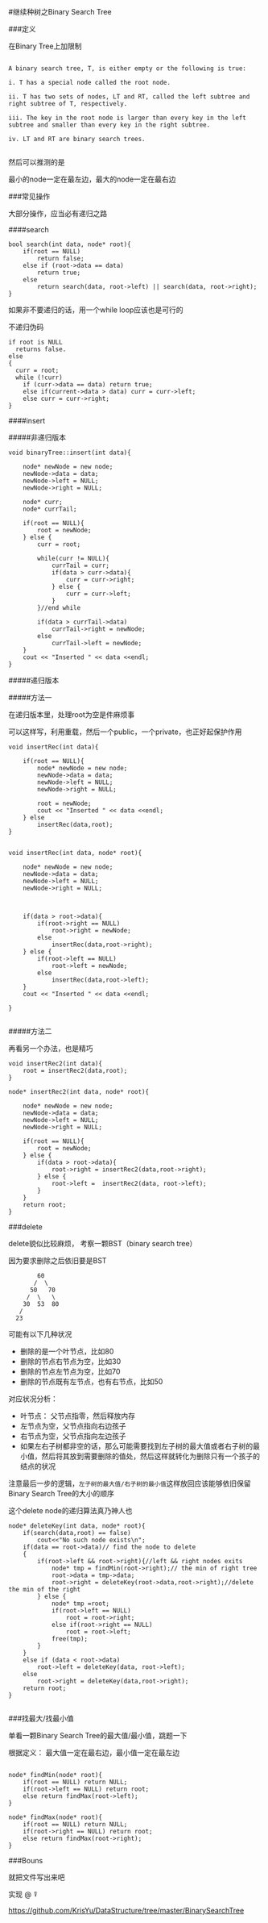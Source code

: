 #继续种树之Binary Search Tree

###定义

在Binary Tree上加限制


```

A binary search tree, T, is either empty or the following is true:
i. T has a special node called the root node.ii. T has two sets of nodes, LT and RT, called the left subtree and right subtree of T, respectively.iii. The key in the root node is larger than every key in the left subtree and smaller than every key in the right subtree.iv. LT and RT are binary search trees.


```

然后可以推测的是

最小的node一定在最左边，最大的node一定在最右边


 
###常见操作


大部分操作，应当必有递归之路


####search


```
bool search(int data, node* root){
    if(root == NULL)
        return false;
    else if (root->data == data)
        return true;
    else
        return search(data, root->left) || search(data, root->right);
}
```

如果非不要递归的话，用一个while loop应该也是可行的


不递归伪码

```
if root is NULL  returns false.else{
  curr = root;   while (!curr)    if (curr->data == data) return true;    else if(current->data > data) curr = curr->left;    else curr = curr->right;}

```



####insert



#####非递归版本

```
void binaryTree::insert(int data){
    
    node* newNode = new node;
    newNode->data = data;
    newNode->left = NULL;
    newNode->right = NULL;
    
    node* curr;
    node* currTail;
    
    if(root == NULL){
        root = newNode;
    } else {
        curr = root;
        
        while(curr != NULL){
            currTail = curr;
            if(data > curr->data){
                curr = curr->right;
            } else {
                curr = curr->left;
            }
        }//end while
        
        if(data > currTail->data)
            currTail->right = newNode;
        else
            currTail->left = newNode;
    }
    cout << "Inserted " << data <<endl;
}

```

#####递归版本


#####方法一

在递归版本里，处理root为空是件麻烦事

可以这样写，利用重载，然后一个public，一个private，也正好起保护作用


```
void insertRec(int data){
    
    if(root == NULL){
        node* newNode = new node;
        newNode->data = data;
        newNode->left = NULL;
        newNode->right = NULL;
    
        root = newNode;
        cout << "Inserted " << data <<endl;
    } else 
        insertRec(data,root);
}


void insertRec(int data, node* root){
    
    node* newNode = new node;
    newNode->data = data;
    newNode->left = NULL;
    newNode->right = NULL;         
    
    
    
    if(data > root->data){
        if(root->right == NULL)
            root->right = newNode;
        else
            insertRec(data,root->right);
    } else {
        if(root->left == NULL)
            root->left = newNode;
        else
            insertRec(data,root->left);
    }
    cout << "Inserted " << data <<endl;

}


```

#####方法二


再看另一个办法，也是精巧

```
void insertRec2(int data){
    root = insertRec2(data,root);
}

node* insertRec2(int data, node* root){
    
    node* newNode = new node;
    newNode->data = data;
    newNode->left = NULL;
    newNode->right = NULL;         
    
    if(root == NULL){
        root = newNode;
    } else {
        if(data > root->data){
            root->right = insertRec2(data,root->right);
        } else {
            root->left =  insertRec2(data, root->left);
        }
    }
    return root;
}

```


###delete


delete貌似比较麻烦，
考察一颗BST（binary search tree）

因为要求删除之后依旧要是BST



```
		60
	   /  \
	  50   70
	 /  \   \
	30  53  80
   /
  23 

```



可能有以下几种状况

- 删除的是一个叶节点，比如80
- 删除的节点右节点为空，比如30
- 删除的节点左节点为空，比如70
- 删除的节点既有左节点，也有右节点，比如50


对应状况分析：

- 叶节点： 父节点指零，然后释放内存 
- 左节点为空，父节点指向右边孩子
- 右节点为空，父节点指向左边孩子
- 如果左右子树都非空的话，那么可能需要找到左子树的最大值或者右子树的最小值，然后将其放到需要删除的值处，然后这样就转化为删除只有一个孩子的结点的状况

注意最后一步的逻辑，`左子树的最大值/右子树的最小值`这样放回应该能够依旧保留Binary Search Tree的大小的顺序

这个delete node的递归算法真乃神人也


```
node* deleteKey(int data, node* root){
    if(search(data,root) == false)
        cout<<"No such node exists\n";
    if(data == root->data)// find the node to delete
    {
        if(root->left && root->right){//left && right nodes exits
            node* tmp = findMin(root->right);// the min of right tree
            root->data = tmp->data;
            root->right = deleteKey(root->data,root->right);//delete the min of the right
        } else {
            node* tmp =root;
            if(root->left == NULL)
                root = root->right;
            else if(root->right == NULL)
                root = root->left;
            free(tmp);
        }
    }
    else if (data < root->data)
        root->left = deleteKey(data, root->left);
    else
        root->right = deleteKey(data,root->right);
    return root;
}


```





###找最大/找最小值



单看一颗Binary Search Tree的最大值/最小值，跳题一下

根据定义： 最大值一定在最右边，最小值一定在最左边



```

node* findMin(node* root){
    if(root == NULL) return NULL;
    if(root->left == NULL) return root;
    else return findMax(root->left);
}

node* findMax(node* root){
    if(root == NULL) return NULL;
    if(root->right == NULL) return root;
    else return findMax(root->right);
}

```



###Bouns

就把文件写出来吧

实现 @ ⍒

<https://github.com/KrisYu/DataStructure/tree/master/BinarySearchTree>


